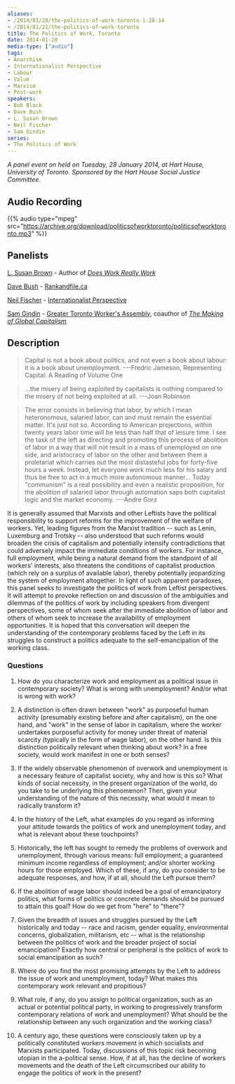 ```yaml
---
aliases:
- /2014/01/28/the-politics-of-work-toronto-1-28-14
- /2014/01/21/the-politics-of-work-toronto
title: The Politics of Work, Toronto
date: 2014-01-28
media-type: ["audio"]
tags:
- Anarchism
- Internationalist Perspective
- Labour
- Value
- Marxism
- Post-work
speakers:
- Bob Black
- Dave Bush
- L. Susan Brown
- Neil Fischer
- Sam Gindin
series:
- The Politics of Work
---
```


_A panel event on held on Tuesday, 28 January 2014, at Hart House, University of Toronto. Sponsored by the Hart House Social Justice Committee._

## Audio Recording

{{% audio type="mpeg" src="https://archive.org/download/politicsofworktoronto/politicsofworktoronto.mp3" %}}

## Panelists 
[L. Susan Brown](/speakers/l-susan-brown/) - Author of *[Does Work Really Work](http://www.spunk.org/library/writers/brown/sp001735.html)*

[Dave Bush](/speakers/david-bush) - [Rankandfile.ca](http://rankandfile.ca/) 


[Neil Fischer](/speakers/neil-fischer/) - [Internationalist Perspective](http://internationalist-perspective.org/)


[Sam Gindin](/speakers/sam-gindin) - [Greater Toronto Worker's Assembly](http://www.workersassembly.ca/), coauthor of *[The Making of Global Capitalism](http://www.versobooks.com/books/1527-the-making-of-global-capitalism)*

## Description

>Capital is not a book about politics, and not even a book about labour: it is a book about unemployment.
---Fredric Jameson, Representing Capital: A Reading of Volume One

>...the misery of being exploited by capitalists is nothing compared to the misery of not being exploited at all.
---Joan Robinson

>The error consists in believing that labor, by which I mean heteronomous, salaried labor, can and must remain the essential matter. It's just not so. According to American projections, within twenty years labor time will be less than half that of leisure time. I see the task of the left as directing and promoting this process of abolition of labor in a way that will not result in a mass of unemployed on one side, and aristocracy of labor on the other and between them a proletariat which carries out the most distasteful jobs for forty-five hours a week. Instead, let everyone work much less for his salary and thus be free to act in a much more autonomous manner... Today "communism" is a real possibility and even a realistic proposition, for the abolition of salaried labor through automation saps both capitalist logic and the market economy.
---Andre Gorz

It is generally assumed that Marxists and other Leftists have the political responsibility to support reforms for the improvement of the welfare of workers. Yet, leading figures from the Marxist tradition -- such as Lenin, Luxemburg and Trotsky -- also understood that such reforms would broaden the crisis of capitalism and potentially intensify contradictions that could adversely impact the immediate conditions of workers. For instance, full employment, while being a natural demand from the standpoint of all workers' interests, also threatens the conditions of capitalist production (which rely on a surplus of available labor), thereby potentially jeopardizing the system of employment altogether. In light of such apparent paradoxes, this panel seeks to investigate the politics of work from Leftist perspectives. It will attempt to provoke reflection on and discussion of the ambiguities and dilemmas of the politics of work by including speakers from divergent perspectives, some of whom seek after the immediate abolition of labor and others of whom seek to increase the availability of employment opportunities. It is hoped that this conversation will deepen the understanding of the contemporary problems faced by the Left in its struggles to construct a politics adequate to the self-emancipation of the working class.

### Questions

1. How do you characterize work and employment as a political issue in contemporary society? What is wrong with unemployment? And/or what is wrong with work?

2. A distinction is often drawn between "work" as purposeful human activity (presumably existing before and after capitalism), on the one hand, and "work" in the sense of labor in capitalism, where the worker undertakes purposeful activity for money under threat of material scarcity (typically in the form of wage labor), on the other hand. Is this distinction politically relevant when thinking about work? In a free society, would work manifest in one or both senses?

3. If the widely observable phenomenon of overwork and unemployment is a necessary feature of capitalist society, why and how is this so? What kinds of social necessity, in the present organization of the world, do you take to be underlying this phenomenon? Then, given your understanding of the nature of this necessity, what would it mean to radically transform it?

4. In the history of the Left, what examples do you regard as informing your attitude towards the politics of work and unemployment today, and what is relevant about these touchpoints?

5. Historically, the left has sought to remedy the problems of overwork and unemployment, through various means: full employment; a guaranteed minimum income regardless of employment; and/or shorter working hours for those employed. Which of these, if any, do you consider to be adequate responses, and how, if at all, should the Left pursue them?

6. If the abolition of wage labor should indeed be a goal of emancipatory politics, what forms of politics or concrete demands should be pursued to attain this goal? How do we get from "here" to "there"?

7. Given the breadth of issues and struggles pursued by the Left historically and today -- race and racism, gender equality, environmental concerns, globalization, militarism, etc -- what is the relationship between the politics of work and the broader project of social emancipation? Exactly how central or peripheral is the politics of work to social emancipation as such?

8. Where do you find the most promising attempts by the Left to address the issue of work and unemployment, today? What makes this contemporary work relevant and propitious?

9. What role, if any, do you assign to political organization, such as an actual or potential political party, in working to progressively transform contemporary relations of work and unemployment? What should be the relationship between any such organization and the working class?

10. A century ago, these questions were consciously taken up by a politically constituted workers movement in which socialists and Marxists participated. Today, discussions of this topic risk becoming utopian in the a-political sense. How, if at all, has the decline of workers movements and the death of the Left circumscribed our ability to engage the politics of work in the present?
